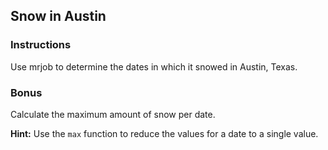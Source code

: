 ## Snow in Austin

### Instructions

Use mrjob to determine the dates in which it snowed in Austin, Texas.

### Bonus

Calculate the maximum amount of snow per date.

**Hint:** Use the `max` function to reduce the values for a date to a single value.
